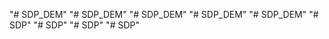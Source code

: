 "# SDP_DEM" 
"# SDP_DEM" 
"# SDP_DEM" 
"# SDP_DEM" 
"# SDP_DEM" 
"# SDP" 
"# SDP" 
"# SDP" 
"# SDP" 
